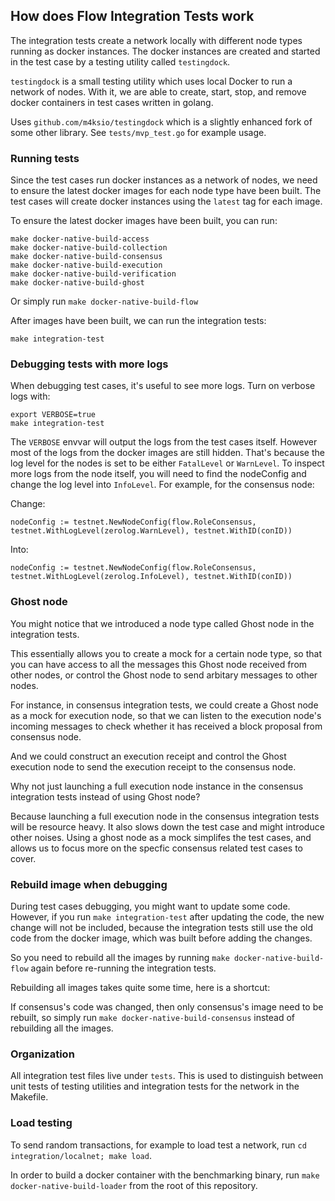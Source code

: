 ## How does Flow Integration Tests work

The integration tests create a network locally with different node types running as docker instances. The docker instances are created and started in the test case by a testing utility called `testingdock`.

`testingdock` is a small testing utility which uses local Docker to run a network of nodes. With it, we are able to create, start, stop, and remove docker containers in test cases written in golang.

Uses `github.com/m4ksio/testingdock` which is a slightly enhanced fork of some other library.
See `tests/mvp_test.go` for example usage.

### Running tests

Since the test cases run docker instances as a network of nodes, we need to ensure the latest docker images for each node type have been built. The test cases will create docker instances using the `latest` tag for each image.

To ensure the latest docker images have been built, you can run:

```
make docker-native-build-access
make docker-native-build-collection
make docker-native-build-consensus
make docker-native-build-execution
make docker-native-build-verification
make docker-native-build-ghost
```

Or simply run `make docker-native-build-flow`

After images have been built, we can run the integration tests:
```
make integration-test
```

### Debugging tests with more logs
When debugging test cases, it's useful to see more logs. Turn on verbose logs with:
```
export VERBOSE=true
make integration-test
```

The `VERBOSE` envvar will output the logs from the test cases itself. However most of the logs from the docker images are still hidden. That's because the log level for the nodes is set to be either `FatalLevel` or `WarnLevel`.
To inspect more logs from the node itself, you will need to find the nodeConfig and change the log level into `InfoLevel`. For example, for the consensus node:

Change:
```
nodeConfig := testnet.NewNodeConfig(flow.RoleConsensus, testnet.WithLogLevel(zerolog.WarnLevel), testnet.WithID(conID))
```

Into:
```
nodeConfig := testnet.NewNodeConfig(flow.RoleConsensus, testnet.WithLogLevel(zerolog.InfoLevel), testnet.WithID(conID))
```

### Ghost node
You might notice that we introduced a node type called Ghost node in the integration tests.

This essentially allows you to create a mock for a certain node type, so that you can have access to all the messages this Ghost node received from other nodes, or control the Ghost node to send arbitary messages to other nodes.

For instance, in consensus integration tests, we could create a Ghost node as a mock for execution node, so that we can listen to the execution node's incoming messages to check whether it has received a block proposal from consensus node.

And we could construct an execution receipt and control the Ghost execution node to send the execution receipt to the consensus node.

Why not just launching a full execution node instance in the consensus integration tests instead of using Ghost node?

Because launching a full execution node in the consensus integration tests will be resource heavy. It also slows down the test case and might introduce other noises. Using a ghost node as a mock simplifes the test cases, and allows us to focus more on the specfic consensus related test cases to cover.

### Rebuild image when debugging
During test cases debugging, you might want to update some code. However, if you run `make integration-test` after updating the code, the new change will not be included, because the integration tests still use the old code from the docker image, which was built before adding the changes.

So you need to rebuild all the images by running `make docker-native-build-flow` again before re-running the integration tests.

Rebuilding all images takes quite some time, here is a shortcut:

If consensus's code was changed, then only consensus's image need to be rebuilt, so simply run `make docker-native-build-consensus` instead of rebuilding all the images.

### Organization

All integration test files live under `tests`. This is used to distinguish
between unit tests of testing utilities and integration tests for the network
in the Makefile.

### Load testing

To send random transactions, for example to load test a network, run `cd integration/localnet; make load`.

In order to build a docker container with the benchmarking binary, run `make docker-native-build-loader` from the root of this repository.

